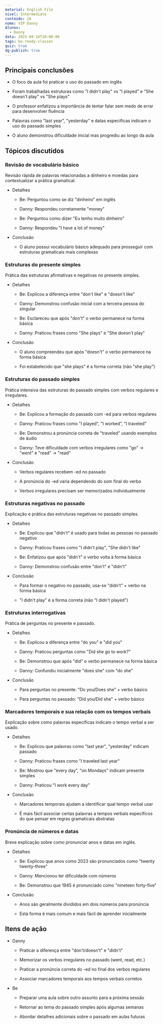 ```yaml
---
material: English File
nivel: Intermediate
conteúdo: 2A
nome: VIP Danny
Alunos:
  - Danny
data: 2025-09-16T10:00:00
tags: be-ready-classes
quiz: true
dg-publish: true
---
```

## Principais conclusões

- O foco da aula foi praticar o uso do passado em inglês
    
- Foram trabalhadas estruturas como "I didn't play" vs "I played" e "She doesn't play" vs "She plays"
    
- O professor enfatizou a importância de tentar falar sem medo de errar para desenvolver fluência
    
- Palavras como "last year", "yesterday" e datas específicas indicam o uso do passado simples
    
- O aluno demonstrou dificuldade inicial mas progrediu ao longo da aula
    

## Tópicos discutidos

### Revisão de vocabulário básico

Revisão rápida de palavras relacionadas a dinheiro e moedas para contextualizar a prática gramatical.

- Detalhes
    
    - Be: Perguntou como se diz "dinheiro" em inglês
        
    - Danny: Respondeu corretamente "money"
        
    - Be: Perguntou como dizer "Eu tenho muito dinheiro"
        
    - Danny: Respondeu "I have a lot of money"
        
- Conclusão
    
    - O aluno possui vocabulário básico adequado para prosseguir com estruturas gramaticais mais complexas
        

### Estruturas do presente simples

Prática das estruturas afirmativas e negativas no presente simples.

- Detalhes
    
    - Be: Explicou a diferença entre "don't like" e "doesn't like"
        
    - Danny: Demonstrou confusão inicial com a terceira pessoa do singular
        
    - Be: Esclareceu que após "don't" o verbo permanece na forma básica
        
    - Danny: Praticou frases como "She plays" e "She doesn't play"
        
- Conclusão
    
    - O aluno compreendeu que após "doesn't" o verbo permanece na forma básica
        
    - Foi estabelecido que "she plays" é a forma correta (não "she play")
        

### Estruturas do passado simples

Prática intensiva das estruturas do passado simples com verbos regulares e irregulares.

- Detalhes
    
    - Be: Explicou a formação do passado com -ed para verbos regulares
        
    - Danny: Praticou frases como "I played", "I worked", "I traveled"
        
    - Be: Demonstrou a pronúncia correta de "traveled" usando exemplos de áudio
        
    - Danny: Teve dificuldade com verbos irregulares como "go" → "went" e "read" → "read"
        
- Conclusão
    
    - Verbos regulares recebem -ed no passado
        
    - A pronúncia do -ed varia dependendo do som final do verbo
        
    - Verbos irregulares precisam ser memorizados individualmente
        

### Estruturas negativas no passado

Explicação e prática das estruturas negativas no passado simples.

- Detalhes
    
    - Be: Explicou que "didn't" é usado para todas as pessoas no passado negativo
        
    - Danny: Praticou frases como "I didn't play", "She didn't like"
        
    - Be: Enfatizou que após "didn't" o verbo volta à forma básica
        
    - Danny: Demonstrou confusão entre "don't" e "didn't"
        
- Conclusão
    
    - Para formar o negativo no passado, usa-se "didn't" + verbo na forma básica
        
    - "I didn't play" é a forma correta (não "I didn't played")
        

### Estruturas interrogativas

Prática de perguntas no presente e passado.

- Detalhes
    
    - Be: Explicou a diferença entre "do you" e "did you"
        
    - Danny: Praticou perguntas como "Did she go to work?"
        
    - Be: Demonstrou que após "did" o verbo permanece na forma básica
        
    - Danny: Confundiu inicialmente "does she" com "do she"
        
- Conclusão
    
    - Para perguntas no presente: "Do you/Does she" + verbo básico
        
    - Para perguntas no passado: "Did you/Did she" + verbo básico
        

### Marcadores temporais e sua relação com os tempos verbais

Explicação sobre como palavras específicas indicam o tempo verbal a ser usado.

- Detalhes
    
    - Be: Explicou que palavras como "last year", "yesterday" indicam passado
        
    - Danny: Praticou frases como "I traveled last year"
        
    - Be: Mostrou que "every day", "on Mondays" indicam presente simples
        
    - Danny: Praticou "I work every day"
        
- Conclusão
    
    - Marcadores temporais ajudam a identificar qual tempo verbal usar
        
    - É mais fácil associar certas palavras a tempos verbais específicos do que pensar em regras gramaticais abstratas
        

### Pronúncia de números e datas

Breve explicação sobre como pronunciar anos e datas em inglês.

- Detalhes
    
    - Be: Explicou que anos como 2023 são pronunciados como "twenty twenty-three"
        
    - Danny: Mencionou ter dificuldade com números
        
    - Be: Demonstrou que 1945 é pronunciado como "nineteen forty-five"
        
- Conclusão
    
    - Anos são geralmente divididos em dois números para pronúncia
        
    - Esta forma é mais comum e mais fácil de aprender inicialmente
        

## Itens de ação

- Danny
    
    - Praticar a diferença entre "don't/doesn't" e "didn't"
        
    - Memorizar os verbos irregulares no passado (went, read, etc.)
        
    - Praticar a pronúncia correta do -ed no final dos verbos regulares
        
    - Associar marcadores temporais aos tempos verbais corretos
        
- Be
    
    - Preparar uma aula sobre outro assunto para a próxima sessão
        
    - Retornar ao tema do passado simples após algumas semanas
        
    - Abordar detalhes adicionais sobre o passado em aulas futuras